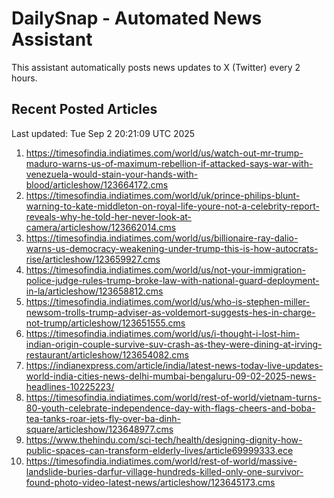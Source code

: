 # DailySnap - Automated News Assistant

This assistant automatically posts news updates to X (Twitter) every 2 hours.

## Recent Posted Articles

Last updated: Tue Sep  2 20:21:09 UTC 2025

1. https://timesofindia.indiatimes.com/world/us/watch-out-mr-trump-maduro-warns-us-of-maximum-rebellion-if-attacked-says-war-with-venezuela-would-stain-your-hands-with-blood/articleshow/123664172.cms
2. https://timesofindia.indiatimes.com/world/uk/prince-philips-blunt-warning-to-kate-middleton-on-royal-life-youre-not-a-celebrity-report-reveals-why-he-told-her-never-look-at-camera/articleshow/123662014.cms
3. https://timesofindia.indiatimes.com/world/us/billionaire-ray-dalio-warns-us-democracy-weakening-under-trump-this-is-how-autocrats-rise/articleshow/123659927.cms
4. https://timesofindia.indiatimes.com/world/us/not-your-immigration-police-judge-rules-trump-broke-law-with-national-guard-deployment-in-la/articleshow/123658812.cms
5. https://timesofindia.indiatimes.com/world/us/who-is-stephen-miller-newsom-trolls-trump-adviser-as-voldemort-suggests-hes-in-charge-not-trump/articleshow/123651555.cms
6. https://timesofindia.indiatimes.com/world/us/i-thought-i-lost-him-indian-origin-couple-survive-suv-crash-as-they-were-dining-at-irving-restaurant/articleshow/123654082.cms
7. https://indianexpress.com/article/india/latest-news-today-live-updates-world-india-cities-news-delhi-mumbai-bengaluru-09-02-2025-news-headlines-10225223/
8. https://timesofindia.indiatimes.com/world/rest-of-world/vietnam-turns-80-youth-celebrate-independence-day-with-flags-cheers-and-boba-tea-tanks-roar-jets-fly-over-ba-dinh-square/articleshow/123648977.cms
9. https://www.thehindu.com/sci-tech/health/designing-dignity-how-public-spaces-can-transform-elderly-lives/article69999333.ece
10. https://timesofindia.indiatimes.com/world/rest-of-world/massive-landslide-buries-darfur-village-hundreds-killed-only-one-survivor-found-photo-video-latest-news/articleshow/123645173.cms

